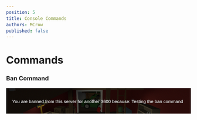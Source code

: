 ```yaml
---
position: 5
title: Console Commands
authors: MCrow
published: false
---
```


# Commands
### Ban Command
![ban command](assets/ban_command.png)